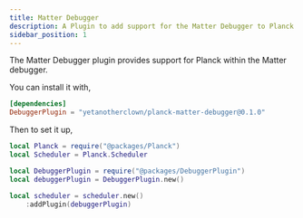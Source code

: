 ```yaml
---
title: Matter Debugger
description: A Plugin to add support for the Matter Debugger to Planck
sidebar_position: 1
---
```


The Matter Debugger plugin provides support for Planck within the Matter
debugger.

You can install it with,

```toml
[dependencies]
DebuggerPlugin = "yetanotherclown/planck-matter-debugger@0.1.0"
```

Then to set it up,

```lua
local Planck = require("@packages/Planck")
local Scheduler = Planck.Scheduler

local DebuggerPlugin = require("@packages/DebuggerPlugin")
local debuggerPlugin = DebuggerPlugin.new()

local scheduler = scheduler.new()
    :addPlugin(debuggerPlugin)
```